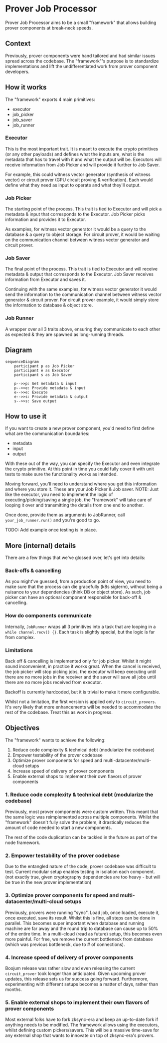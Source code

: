 # Prover Job Processor

Prover Job Processor aims to be a small "framework" that allows building prover components at break-neck speeds.

## Context

Previously, prover components were hand tailored and had similar issues spread across the codebase. The "framework"'s
purpose is to standardize implementations and lift the undifferentiated work from prover component developers.

## How it works

The "framework" exports 4 main primitives:

- executor
- job_picker
- job_saver
- job_runner

### Executor

This is the most important trait. It is meant to execute the crypto primitives (or any other payloads) and defines what
the inputs are, what is the metadata that has to travel with it and what the output will be. Executors will receive
information from Job Picker and will provide it further to Job Saver.

For example, this could witness vector generator (synthesis of witness vector) or circuit prover (GPU circuit proving &
verification). Each would define what they need as input to operate and what they'll output.

### Job Picker

The starting point of the process. This trait is tied to Executor and will pick a metadata & input that corresponds to
the Executor. Job Picker picks information and provides it to Executor.

As examples, for witness vector generator it would be a query to the database & a query to object storage. For circuit
prover, it would be waiting on the communication channel between witness vector generator and circuit prover.

### Job Saver

The final point of the process. This trait is tied to Executor and will receive metadata & output that corresponds to
the Executor. Job Saver receives information from Executor and saves it.

Continuing with the same examples, for witness vector generator it would send the information to the communication
channel between witness vector generator & circuit prover. For circuit prover example, it would simply store the
information to database & object store.

### Job Runner

A wrapper over all 3 traits above, ensuring they communicate to each other as expected & they are spawned as
long-running threads.

## Diagram

```mermaid
sequenceDiagram
    participant p as Job Picker
    participant e as Executor
    participant s as Job Saver

    p-->>p: Get metadata & input
    p-->>e: Provide metadata & input
    e-->>e: Execute
    e-->>s: Provide metadata & output
    s-->>s: Save output
```

## How to use it

If you want to create a new prover component, you'd need to first define what are the communication boundaries:

- metadata
- input
- output

With these out of the way, you can specify the Executor and even integrate the crypto primitive. At this point in time
you could fully cover it with unit tests to make sure the functionality works as intended.

Moving forward, you'll need to understand where you get this information and where you store it. These are your Job
Picker & Job saver. NOTE: Just like the executor, you need to implement the logic of executing/picking/saving a single
job, the "framework" will take care of looping it over and transmitting the details from one end to another.

Once done, provide them as arguments to JobRunner, call `your_job_runner.run()` and you're good to go.

TODO: Add example once testing is in place.

## More (internal) details

There are a few things that we've glossed over, let's get into details:

### Back-offs & cancelling

As you might've guessed, from a production point of view, you need to make sure that the process can die gracefully (k8s
sigterm), without being a nuisance to your dependencies (think DB or object store). As such, job picker can have an
optional component responsible for back-off & cancelling.

### How do components communicate

Internally, `JobRunner` wraps all 3 primitives into a task that are looping in a `while channel.recv() {}`. Each task is
slightly special, but the logic is far from complex.

### Limitations

Back off & cancelling is implemented only for job picker. Whilst it might sound inconvenient, in practice it works
great. When the cancel is received, the job picker will stop picking jobs, the executor will keep executing until there
are no more jobs in the receiver and the saver will save all jobs until there are no more jobs received from executor.

Backoff is currently hardcoded, but it is trivial to make it more configurable.

Whilst not a limitation, the first version is applied only to `circuit_provers`. It's very likely that more enhancements
will be needed to accommodate the rest of the codebase. Treat this as work in progress.

## Objectives

The "framework" wants to achieve the following:

1. Reduce code complexity & technical debt (modularize the codebase)
2. Empower testability of the prover codebase
3. Optimize prover components for speed and multi-datacenter/multi-cloud setups
4. Increase speed of delivery of prover components
5. Enable external shops to implement their own flavors of prover components

### 1. Reduce code complexity & technical debt (modularize the codebase)

Previously, most prover components were custom written. This meant that the same logic was reimplemented across multiple
components. Whilst the "framework" doesn't fully solve the problem, it drastically reduces the amount of code needed to
start a new components.

The rest of the code duplication can be tackled in the future as part of the node framework.

### 2. Empower testability of the prover codebase

Due to the entangled nature of the code, prover codebase was difficult to test. Current modular setup enables testing in
isolation each component. (not exactly true, given cryptography dependencies are too heavy - but will be true in the new
prover implementation)

### 3. Optimize prover components for speed and multi-datacenter/multi-cloud setups

Previously, provers were running "sync". Load job, once loaded, execute it, once executed, save its result. Whilst this
is fine, all steps can be done in parallel. This becomes super important when database and running machine are far away
and the round trip to database can cause up to 50% of the entire time. In a multi-cloud (read as future) setup, this
becomes even more painful. For free, we remove the current bottleneck from database (which was previous bottleneck, due
to # of connections).

### 4. Increase speed of delivery of prover components

Boojum release was rather slow and even releasing the current `circuit_prover` took longer than anticipated. Given
upcoming prover updates, this release sets us for success going forward. Furthermore, experimenting with different
setups becomes a matter of days, rather than months.

### 5. Enable external shops to implement their own flavors of prover components

Most external folks have to fork zksync-era and keep an up-to-date fork if anything needs to be modified. The framework
allows using the executors, whilst defining custom pickers/savers. This will be a massive time-save for any external
shop that wants to innovate on top of zksync-era's provers.
